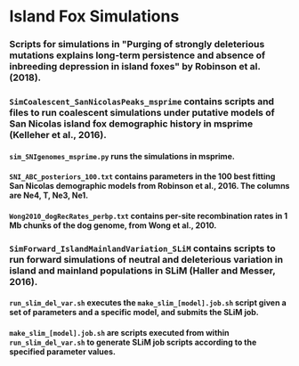 # Island Fox Simulations
### Scripts for simulations in "Purging of strongly deleterious mutations explains long-term persistence and absence of inbreeding depression in island foxes" by Robinson et al. (2018).

### `SimCoalescent_SanNicolasPeaks_msprime` contains scripts and files to run coalescent simulations under putative models of San Nicolas island fox demographic history in msprime (Kelleher et al., 2016).
#### `sim_SNIgenomes_msprime.py` runs the simulations in msprime.
#### `SNI_ABC_posteriors_100.txt` contains parameters in the 100 best fitting San Nicolas demographic models from Robinson et al., 2016. The columns are Ne4, T, Ne3, Ne1.
#### `Wong2010_dogRecRates_perbp.txt` contains per-site recombination rates in 1 Mb chunks of the dog genome, from Wong et al., 2010.


### `SimForward_IslandMainlandVariation_SLiM` contains scripts to run forward simulations of neutral and deleterious variation in island and mainland populations in SLiM (Haller and Messer, 2016).
#### `run_slim_del_var.sh` executes the `make_slim_[model].job.sh` script given a set of parameters and a specific model, and submits the SLiM job.
#### `make_slim_[model].job.sh` are scripts executed from within `run_slim_del_var.sh` to generate SLiM job scripts according to the specified parameter values.
